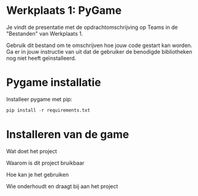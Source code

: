 # Werkplaats 1: PyGame
Je vindt de presentatie met de opdrachtomschrijving op Teams in de "Bestanden" van Werkplaats 1. 

Gebruik dit bestand om te omschrijven hoe jouw code gestart kan worden. Ga er in jouw instructie van uit dat de gebruiker de benodigde bibliotheken nog niet heeft geïnstalleerd.


# Pygame installatie

Installeer pygame met pip:
    
```python
pip install -r requirements.txt
```

# Installeren van de game


Wat doet het project



Waarom is dit project bruikbaar



Hoe kan je het gebruiken



Wie onderhoudt en draagt bij aan het project
